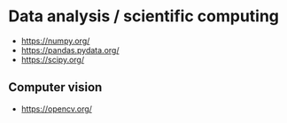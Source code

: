 # Data analysis / scientific computing

* https://numpy.org/
* https://pandas.pydata.org/
* https://scipy.org/


## Computer vision

* https://opencv.org/


